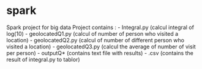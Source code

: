 # spark
Spark project for big data
Project contains : 	- Integral.py (calcul integral of log(10)
			- geolocatedQ1.py (calcul of number of person who visited a location)
			- geolocatedQ2.py (calcul of number of different person who visited a location)
			- geolocatedQ3.py (calcul the average of number of visit per person)
			- outputQ* (contains text file with results)
			- .csv (contains the result of integral.py to tablor)
